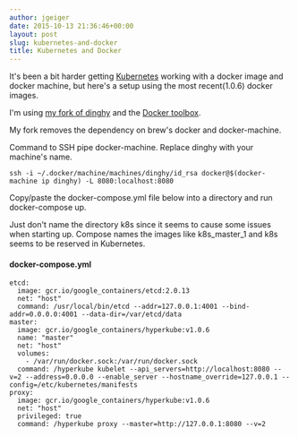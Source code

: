 ```yaml
---
author: jgeiger
date: 2015-10-13 21:36:46+00:00
layout: post
slug: kubernetes-and-docker
title: Kubernetes and Docker
---
```


It's been a bit harder getting [Kubernetes](http://kubernetes.io/) working with a docker image and docker machine, but here's a setup using the most recent(1.0.6) docker images.

I'm using [my fork of dinghy](https://github.com/jgeiger/dinghy) and the [Docker toolbox](https://www.docker.com/toolbox).

My fork removes the dependency on brew's docker and docker-machine.

Command to SSH pipe docker-machine. Replace dinghy with your machine's name.

```
ssh -i ~/.docker/machine/machines/dinghy/id_rsa docker@$(docker-machine ip dinghy) -L 8080:localhost:8080
```
Copy/paste the docker-compose.yml file below into a directory and run docker-compose up.

Just don't name the directory k8s since it seems to cause some issues when starting up. Compose names the images like k8s_master_1 and k8s seems to be reserved in Kubernetes.

#### docker-compose.yml
```
etcd:
  image: gcr.io/google_containers/etcd:2.0.13
  net: "host"
  command: /usr/local/bin/etcd --addr=127.0.0.1:4001 --bind-addr=0.0.0.0:4001 --data-dir=/var/etcd/data
master:
  image: gcr.io/google_containers/hyperkube:v1.0.6
  name: "master"
  net: "host"
  volumes:
    - /var/run/docker.sock:/var/run/docker.sock
  command: /hyperkube kubelet --api_servers=http://localhost:8080 --v=2 --address=0.0.0.0 --enable_server --hostname_override=127.0.0.1 --config=/etc/kubernetes/manifests
proxy:
  image: gcr.io/google_containers/hyperkube:v1.0.6
  net: "host"
  privileged: true
  command: /hyperkube proxy --master=http://127.0.0.1:8080 --v=2
```
